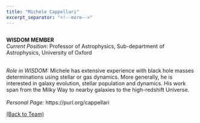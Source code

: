 ```yaml
---
title: "Michele Cappellari"
excerpt_separator: "<!--more-->"
---
```

<figure style="width: 150px" class="align-left"><a href="{{ site.baseurl }}{{page.url}}">
  <img src="{{ site.url }}{{ site.baseurl }}/assets/images/MicheleCappellari.jpeg" alt=""></a>
</figure>

<b>WISDOM MEMBER</b><br>
<i>Current Position:</i> Professor of Astrophysics, Sub-department of Astrophysics, University of Oxford<br>
<!--more-->
<br>
<i>Role in WISDOM:</i> Michele has extensive experience with black hole masses determinations using stellar or gas dynamics. More generally, he is interested in galaxy evolution, stellar population and dynamics. His work span from the Milky Way to nearby galaxies to the high-redshift Universe. 
<br><br>
<i>Personal Page:</i> https://purl.org/cappellari

<a href="{{ site.url }}{{ site.baseurl }}/team/">(Back to Team)</a>